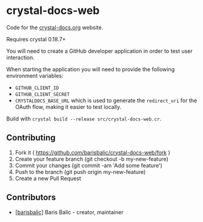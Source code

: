 # crystal-docs-web

Code for the [crystal-docs.org](https://crystal-docs.org) website.

Requires crystal 0.18.7+

You will need to create a GitHub developer application in order to test user interaction.

When starting the application you will need to provide the following environment variables:

- `GITHUB_CLIENT_ID`
- `GITHUB_CLIENT_SECRET`
- `CRYSTALDOCS_BASE_URL` which is used to generate the `redirect_uri` for the OAuth flow, making it easier to test locally.

Build with `crystal build --release src/crystal-docs-web.cr`.

## Contributing

1. Fork it ( https://github.com/barisbalic/crystal-docs-web/fork )
2. Create your feature branch (git checkout -b my-new-feature)
3. Commit your changes (git commit -am 'Add some feature')
4. Push to the branch (git push origin my-new-feature)
5. Create a new Pull Request

## Contributors

- [[barisbalic]](https://github.com/barisbalic) Baris Balic - creator, maintainer
